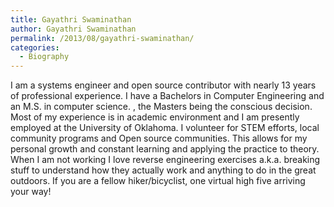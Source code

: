 ```yaml
---
title: Gayathri Swaminathan
author: Gayathri Swaminathan
permalink: /2013/08/gayathri-swaminathan/
categories:
  - Biography
---
```

I am a systems engineer and open source contributor with nearly 13 years of professional experience. I have a Bachelors in Computer Engineering and an M.S. in computer science. , the Masters being the conscious decision. Most of my experience is in academic environment and I am presently employed at the University of Oklahoma. I volunteer for STEM efforts, local community programs and Open source communities. This allows for my personal growth and constant learning and applying the practice to theory. When I am not working I love reverse engineering exercises a.k.a. breaking stuff to understand how they actually work and anything to do in the great outdoors. If you are a fellow hiker/bicyclist, one virtual high five arriving your way!
